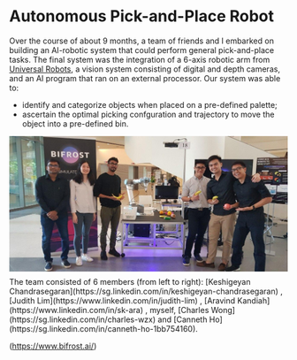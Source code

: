 # Autonomous Pick-and-Place Robot

Over the course of about 9 months, a team of friends and I embarked on building an AI-robotic system that could perform general 
pick-and-place tasks. The final system was the integration of a 6-axis robotic arm from [Universal Robots](https://www.universal-robots.com/),
a vision system consisting of digital and depth cameras, and an AI program that ran on an external processor. Our system was able to:

* identify and categorize objects when placed on a pre-defined palette;
* ascertain the optimal picking confguration and trajectory to move the object into a pre-defined bin.


<img align="left" src="team_photo.jpg">
<br/><br/><br/><br/><br/><br/><br/><br/><br/><br/><br/><br/><br/><br/><br/>
The team consisted of 6 members (from left to right): [Keshigeyan Chandrasegaran](https://sg.linkedin.com/in/keshigeyan-chandrasegaran) , 
[Judith Lim](https://www.linkedin.com/in/judith-lim) , [Aravind Kandiah](https://www.linkedin.com/in/sk-ara) , myself, [Charles Wong](https://sg.linkedin.com/in/charles-wzx) and [Canneth Ho](https://sg.linkedin.com/in/canneth-ho-1bb754160). 


(https://www.bifrost.ai/)

